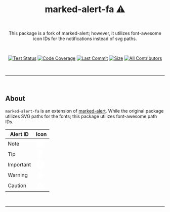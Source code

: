 <div align="center">
<h1>marked-alert-fa ⚠️</h1>
<br />
<p>This package is a fork of marked-alert; however, it utilizes font-awesome icon IDs for the notifications instead of svg paths.</p>

<br />

<!-- prettier-ignore-start -->
[![Test Status][badge-tests]][link-tests]
[![Code Coverage][badge-coverage]][link-coverage]
[![Last Commit][badge-commit]][badge-commit]
[![Size][badge-size]][badge-size]
[![All Contributors][all-contributors-badge]](#contributors-)
<!-- prettier-ignore-end -->

</div>

<br />

---

<br />

## About
`marked-alert-fa` is an extension of [marked-alert](https://www.npmjs.com/package/marked-alert). While the original package utilizes SVG paths for the fonts; this package utilizes font-awesome path IDs.


| Alert ID | Icon |
| --- | --- |
| Note | <svg g width="27" height="27" fill="white" xmlns="http://www.w3.org/2000/svg" viewBox="0 0 448 512"><path d="M64 32C28.7 32 0 60.7 0 96V416c0 35.3 28.7 64 64 64H288V368c0-26.5 21.5-48 48-48H448V96c0-35.3-28.7-64-64-64H64zM448 352H402.7 336c-8.8 0-16 7.2-16 16v66.7V480l32-32 64-64 32-32z"/></svg> |
| Tip | <svg g width="27" height="27" fill="white" xmlns="http://www.w3.org/2000/svg" viewBox="0 0 384 512"><path d="M272 384c9.6-31.9 29.5-59.1 49.2-86.2l0 0c5.2-7.1 10.4-14.2 15.4-21.4c19.8-28.5 31.4-63 31.4-100.3C368 78.8 289.2 0 192 0S16 78.8 16 176c0 37.3 11.6 71.9 31.4 100.3c5 7.2 10.2 14.3 15.4 21.4l0 0c19.8 27.1 39.7 54.4 49.2 86.2H272zM192 512c44.2 0 80-35.8 80-80V416H112v16c0 44.2 35.8 80 80 80zM112 176c0 8.8-7.2 16-16 16s-16-7.2-16-16c0-61.9 50.1-112 112-112c8.8 0 16 7.2 16 16s-7.2 16-16 16c-44.2 0-80 35.8-80 80z"/></svg> |
| Important | <svg g width="27" height="27" fill="white" xmlns="http://www.w3.org/2000/svg" viewBox="0 0 512 512"><path d="M256 512A256 256 0 1 0 256 0a256 256 0 1 0 0 512zm0-384c13.3 0 24 10.7 24 24V264c0 13.3-10.7 24-24 24s-24-10.7-24-24V152c0-13.3 10.7-24 24-24zM224 352a32 32 0 1 1 64 0 32 32 0 1 1 -64 0z"/></svg> |
| Warning | <svg g width="27" height="27" fill="white" xmlns="http://www.w3.org/2000/svg" viewBox="0 0 448 512"><path d="M349.4 44.6c5.9-13.7 1.5-29.7-10.6-38.5s-28.6-8-39.9 1.8l-256 224c-10 8.8-13.6 22.9-8.9 35.3S50.7 288 64 288H175.5L98.6 467.4c-5.9 13.7-1.5 29.7 10.6 38.5s28.6 8 39.9-1.8l256-224c10-8.8 13.6-22.9 8.9-35.3s-16.6-20.7-30-20.7H272.5L349.4 44.6z"/></svg> |
| Caution | <svg g width="27" height="27" fill="white" xmlns="http://www.w3.org/2000/svg" viewBox="0 0 512 512"><path d="M256 32c14.2 0 27.3 7.5 34.5 19.8l216 368c7.3 12.4 7.3 27.7 .2 40.1S486.3 480 472 480H40c-14.3 0-27.6-7.7-34.7-20.1s-7-27.8 .2-40.1l216-368C228.7 39.5 241.8 32 256 32zm0 128c-13.3 0-24 10.7-24 24V296c0 13.3 10.7 24 24 24s24-10.7 24-24V184c0-13.3-10.7-24-24-24zm32 224a32 32 0 1 0 -64 0 32 32 0 1 0 64 0z"/></svg> |

<br />

---

<br />

<!-- prettier-ignore-start -->
[link-npm]: https://npmjs.com
[link-node]: https://nodejs.org
[link-npmtrends]: http://npmtrends.com/keeweb
[link-license]: https://github.com/Aetherinox/keeweb/blob/master/LICENSE
[link-package]: https://npmjs.com/package/Aetherinox/keeweb
[link-coverage]: https://codecov.io/github/Aetherinox/keeweb
[link-build]: https://github.com/Aetherinox/keeweb/actions/workflows/build.yaml?query=workflow%3Abuild.yml
[link-tests]: https://github.com/Aetherinox/keeweb/actions/workflows/tests.yaml?query=workflow%3Atests.yml

[badge-commit]: https://img.shields.io/github/last-commit/Aetherinox/keeweb?color=b43bcc
[badge-size]: https://img.shields.io/github/repo-size/Aetherinox/keeweb?label=size&color=59702a
[badge-build]: https://img.shields.io/github/actions/workflow/status/Aetherinox/keeweb/build.yml?logo=github&label=Build&color=%23278b30
[badge-tests]: https://img.shields.io/github/actions/workflow/status/Aetherinox/keeweb/tests.yml?logo=github&label=Tests&color=%23278b30
[badge-coverage]: https://img.shields.io/codecov/c/github/Aetherinox/keeweb?token=MPAVASGIOG&logo=codecov&logoColor=FFFFFF&label=Coverage&color=354b9e
[badge-version]: https://img.shields.io/npm/v/keeweb/keeweb
[badge-downloads]: https://img.shields.io/npm/dm/keeweb.svg
[badge-license]: https://img.shields.io/npm/l/keeweb.svg
[all-contributors]: https://github.com/all-contributors/all-contributors
[all-contributors-badge]: https://img.shields.io/github/all-contributors/Aetherinox/keeweb?color=de1f6f&label=contributors
<!-- prettier-ignore-end -->